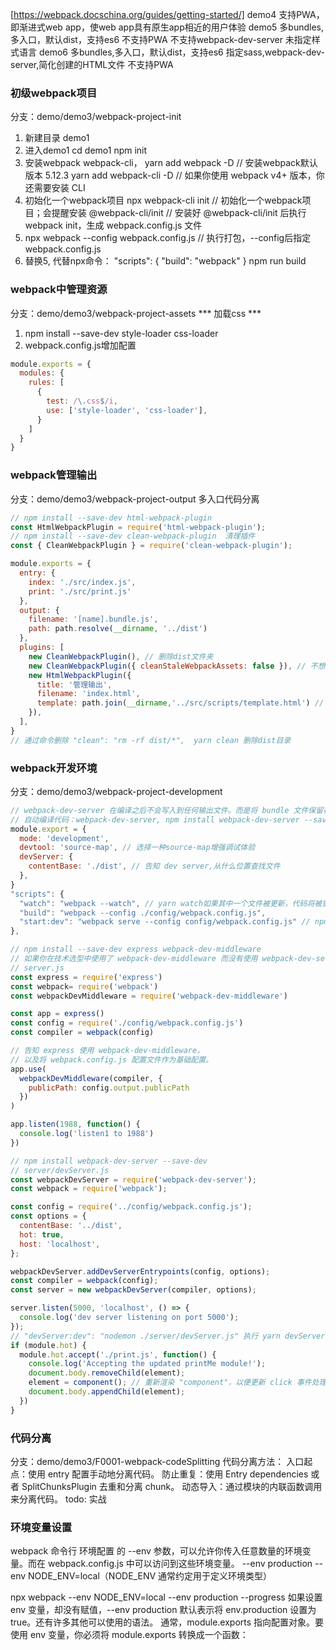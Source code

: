 <!-- 项目目录 demo -->
[https://webpack.docschina.org/guides/getting-started/]
demo4 支持PWA，即渐进式web app，使web app具有原生app相近的用户体验
demo5 多bundles,多入口，默认dist，支持es6
      不支持PWA
      不支持webpack-dev-server
      未指定样式语言
demo6 多bundles,多入口，默认dist，支持es6
      指定sass,webpack-dev-server,简化创建的HTML文件
      不支持PWA
### 初级webpack项目
分支：demo/demo3/webpack-project-init
1. 新建目录 demo1
2. 进入demo1
cd demo1
npm init
3. 安装webpack webpack-cli，
yarn add webpack -D // 安装webpack默认版本 5.12.3
yarn add webpack-cli -D //  如果你使用 webpack v4+ 版本，你还需要安装 CLI
4. 初始化一个webpack项目
npx webpack-cli init // 初始化一个webpack项目；会提醒安装 @webpack-cli/init
                     // 安装好 @webpack-cli/init 后执行 webpack init，生成 webpack.config.js 文件
5. npx webpack --config webpack.config.js // 执行打包，--config后指定webpack.config.js
6. 替换5, 代替npx命令：
"scripts": {
  "build": "webpack"
}
npm run build

### webpack中管理资源
分支：demo/demo3/webpack-project-assets
*** 加载css ***
<!-- 模块 loader 可以链式调用。链中的每个 loader 都将对资源进行转换。链会逆序执行。第一个 loader 将其结果（被转换后的资源）传递给下一个 loader，依此类推。最后，webpack 期望链中的最后的 loader 返回 JavaScript。
应保证 loader 的先后顺序：'style-loader' 在前，而 'css-loader' 在后。如果不遵守此约定，webpack 可能会抛出错误。 -->
1. npm install --save-dev style-loader css-loader
2. webpack.config.js增加配置
```js
module.exports = {
  modules: {
    rules: [
      {
        test: /\.css$/i,
        use: ['style-loader', 'css-loader'],
      }
    ]
  }
}
```

### webpack管理输出
分支：demo/demo3/webpack-project-output
多入口代码分离
```js
// npm install --save-dev html-webpack-plugin
const HtmlWebpackPlugin = require('html-webpack-plugin');
// npm install --save-dev clean-webpack-plugin  清理插件
const { CleanWebpackPlugin } = require('clean-webpack-plugin');

module.exports = {
  entry: {
    index: './src/index.js',
    print: './src/print.js'
  },
  output: {
    filename: '[name].bundle.js',
    path: path.resolve(__dirname, '../dist')
  },
  plugins: [
    new CleanWebpackPlugin(), // 删除dist文件夹
    new CleanWebpackPlugin({ cleanStaleWebpackAssets: false }), // 不想在 watch 触发增量构建后删除 index.html 文件
    new HtmlWebpackPlugin({
      title: '管理输出',
      filename: 'index.html',
      template: path.join(__dirname,'../src/scripts/template.html') // 以template为模板生成dist/index.html
    }),
  ],
}
// 通过命令删除 "clean": "rm -rf dist/*",  yarn clean 删除dist目录
```

### webpack开发环境
分支：demo/demo3/webpack-project-development
```js
// webpack-dev-server 在编译之后不会写入到任何输出文件。而是将 bundle 文件保留在内存中，然后将它们 serve 到 server 中，就好像它们是挂载在 server 根路径上的真实文件一样。如果你的页面希望在其他不同路径中找到 bundle 文件，则可以通过 dev server 配置中的 publicPath 选项进行修改。
// 自动编译代码：webpack-dev-server, npm install webpack-dev-server --save-dev
module.export = {
  mode: 'development',
  devtool: 'source-map', // 选择一种source-map增强调试体验
  devServer: {
    contentBase: './dist', // 告知 dev server,从什么位置查找文件
  },
}
"scripts": {
  "watch": "webpack --watch", // yarn watch如果其中一个文件被更新，代码将被重新编译，所以你不必再去手动运行整个构建
  "build": "webpack --config ./config/webpack.config.js",
  "start:dev": "webpack serve --config config/webpack.config.js" // npm install webpack-dev-server --save-dev; yarn start:dev 如果其中一个文件被更新，代码将被重新编译
},

// npm install --save-dev express webpack-dev-middleware
// 如果你在技术选型中使用了 webpack-dev-middleware 而没有使用 webpack-dev-server，请使用 webpack-hot-middleware 依赖包，以在你的自定义服务器或应用程序上启用 HMR。
// server.js
const express = require('express')
const webpack= require('webpack')
const webpackDevMiddleware = require('webpack-dev-middleware')

const app = express()
const config = require('./config/webpack.config.js')
const compiler = webpack(config)

// 告知 express 使用 webpack-dev-middleware，
// 以及将 webpack.config.js 配置文件作为基础配置。
app.use(
  webpackDevMiddleware(compiler, {
    publicPath: config.output.publicPath
  })
)

app.listen(1988, function() {
  console.log('listen1 to 1988')
})

// npm install webpack-dev-server --save-dev
// server/devServer.js
const webpackDevServer = require('webpack-dev-server');
const webpack = require('webpack');

const config = require('../config/webpack.config.js');
const options = {
  contentBase: '../dist',
  hot: true,
  host: 'localhost',
};

webpackDevServer.addDevServerEntrypoints(config, options);
const compiler = webpack(config);
const server = new webpackDevServer(compiler, options);

server.listen(5000, 'localhost', () => {
  console.log('dev server listening on port 5000');
});
// "devServer:dev": "nodemon ./server/devServer.js" 执行 yarn devServer:dev
if (module.hot) {
  module.hot.accept('./print.js', function() {
    console.log('Accepting the updated printMe module!');
    document.body.removeChild(element);
    element = component(); // 重新渲染 "component"，以便更新 click 事件处理函数
    document.body.appendChild(element);
  })
}
```

### 代码分离
分支：demo/demo3/F0001-webpack-codeSplitting
代码分离方法：
入口起点：使用 entry 配置手动地分离代码。
防止重复：使用 Entry dependencies 或者 SplitChunksPlugin 去重和分离 chunk。
动态导入：通过模块的内联函数调用来分离代码。
todo: 实战

### 环境变量设置
webpack 命令行 环境配置 的 --env 参数，可以允许你传入任意数量的环境变量。而在 webpack.config.js 中可以访问到这些环境变量。
--env production
--env NODE_ENV=local（NODE_ENV 通常约定用于定义环境类型）

npx webpack --env NODE_ENV=local --env production --progress
如果设置 env 变量，却没有赋值，--env production 默认表示将 env.production 设置为 true。还有许多其他可以使用的语法。
通常，module.exports 指向配置对象。要使用 env 变量，你必须将 module.exports 转换成一个函数：











